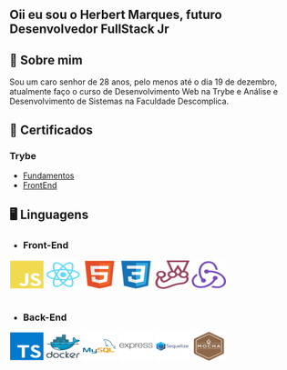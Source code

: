 ## Oii eu sou o Herbert Marques, futuro Desenvolvedor FullStack Jr 

## 💬 Sobre mim 

Sou um caro senhor de 28 anos, pelo menos até o dia 19 de dezembro, atualmente faço o curso de Desenvolvimento Web na Trybe e Análise e Desenvolvimento de Sistemas na Faculdade Descomplica. 
 
 ## 🌱 Certificados

### **Trybe**
* [Fundamentos](https://www.credential.net/5ed316ba-5054-45be-8949-d9d6ab6ecbbb#gs.3fsdcc)
* [FrontEnd](https://www.credential.net/5cf890d0-3468-49a6-85e7-3a5209d765c9#gs.3fsduo)

## 🖥️ Linguagens

* ### **Front-End**
<div style="display: inline_block">
  <img align="center" alt="Hebert-Js" height="50" width="60" src="https://raw.githubusercontent.com/devicons/devicon/master/icons/javascript/javascript-plain.svg">
  <img align="center" alt="Hebert-React" height="50" width="60" src="https://raw.githubusercontent.com/devicons/devicon/master/icons/react/react-original.svg">
  <img align="center" alt="Hebert-HTML" height="50" width="60" src="https://raw.githubusercontent.com/devicons/devicon/master/icons/html5/html5-original.svg">
  <img align="center" alt="Hebert-CSS" height="50" width="60" src="https://raw.githubusercontent.com/devicons/devicon/master/icons/css3/css3-original.svg">
  <img align="center" alt="Hebert-Jest" height="50" width="60" src="https://raw.githubusercontent.com/devicons/devicon/master/icons/jest/jest-plain.svg">
   <img align="center" alt="Hebert-Redux" height="50" width="60" src="https://raw.githubusercontent.com/devicons/devicon/master/icons/redux/redux-original.svg">
</div><br>


* ### **Back-End**
<div style='display: inline_block'>
  <img align="center" alt="Hebert-Ts" height="50" width="60" src="https://raw.githubusercontent.com/devicons/devicon/master/icons/typescript/typescript-plain.svg">
  <img align="center" alt="Hebert-Docker" height="50" width="60" src="https://raw.githubusercontent.com/devicons/devicon/master/icons/docker/docker-original-wordmark.svg">
  <img align="center" alt="Hebert-MySQL" height="50" width="60" src="https://raw.githubusercontent.com/devicons/devicon/master/icons/mysql/mysql-original-wordmark.svg">
  <img align="center" alt="Hebert-Express" height="50" width="60" src="https://raw.githubusercontent.com/devicons/devicon/master/icons/express/express-original-wordmark.svg">
  <img align="center" alt="Hebert-Sequelize" height="50" width="60" src="https://raw.githubusercontent.com/devicons/devicon/master/icons/sequelize/sequelize-original-wordmark.svg">
  <img align="center" alt="Hebert-Mocha" height="50" width="60" src="https://raw.githubusercontent.com/devicons/devicon/master/icons/mocha/mocha-plain.svg">
</div>
